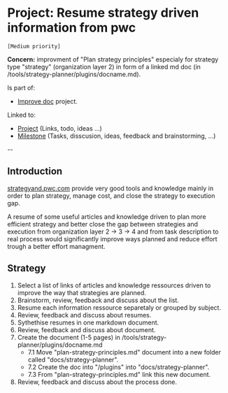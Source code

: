 # Project: Resume strategy driven information from pwc

`[Medium priority]`
 
 **Concern:** improvment of "Plan strategy principles" especialy for strategy type "strategy" (organization layer 2) in form of a linked md doc (in /tools/strategy-planner/plugins/docname.md).
 
 Is part of:
 * [Improve doc](https://github.com/esteem8app/esteem8app.github.io/tree/master/docs/work-the-system/strategies/projects/Improve%20doc) project.
 
Linked to:
  * [Project](https://github.com/esteem8app/esteem8app.github.io/projects/12) (Links, todo, ideas ...)
  * [Milestone](https://github.com/esteem8app/esteem8app.github.io/milestone/3) (Tasks, disscusion, ideas, feedback and brainstorming, ...)
 
 --

## Introduction

 [strategyand.pwc.com](http://www.strategyand.pwc.com/) provide very good tools and knowledge mainly in order to plan strategy, manage cost, and close the strategy to execution gap.
 
 A resume of some useful articles and knowledge driven to plan more efficient strategy and better close the gap between strategies and execution from organization layer 2 -> 3 -> 4 and from task description to real process would significantly improve ways planned and reduce effort trough a better effort managment.
 
## Strategy
 
 1. Select a list of links of articles and knowledge ressources driven to improve the way that strategies are planned.
 2. Brainstorm, review, feedback and discuss about the list.
 3. Resume each information ressource separetaly or grouped by subject.
 4. Review, feedback and discuss about resumes.
 5. Sythethise resumes in one markdown document.
 6. Review, feedback and discuss about document.
 7. Create the document (1-5 pages) in /tools/strategy-planner/plugins/docname.md
    * 7.1 Move "plan-strategy-principles.md" document into a new folder called "docs/strategy-planner".
    * 7.2 Create the doc into "/plugins" into "docs/strategy-planner".
    * 7.3 From "plan-strategy-principles.md" link this new document.
 8. Review, feedback and discuss about the process done.
